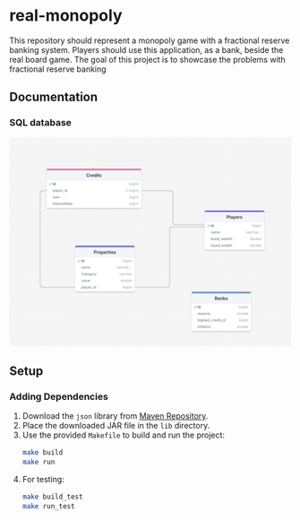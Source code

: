 # real-monopoly

This repository should represent a monopoly game with a fractional reserve banking system. Players should use this application, as a bank, beside the real board game. The goal of this project is to showcase the problems with fractional reserve banking

## Documentation

### SQL database

![alt text](image.png)

## Setup

### Adding Dependencies

1. Download the `json` library from [Maven Repository](https://mvnrepository.com/artifact/org.json/json).
2. Place the downloaded JAR file in the `lib` directory.
3. Use the provided `Makefile` to build and run the project:
   ```sh
   make build
   make run
   ```
4. For testing:
   ```sh
   make build_test
   make run_test
   ```
